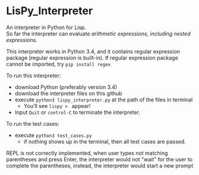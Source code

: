 # LisPy_Interpreter <br/>

An interpreter in Python for Lisp.
<br/>So far the interpreter can evaluate _arithmetic expressions, including nested expressions._

This interpreter works in Python 3.4, and it contains regular expression package (regular expression is built-in). If regular expression package cannot be imported, try `pip install regex`

To run this interpreter:
- download Python (preferably version 3.4)
- download the interpreter files on this github
- execute `python3 lispy_interpreter.py` at the path of the files in terminal
   - You'll see `lispy > ` appear!
- Input `Quit` or `control-C` to terminate the interpreter.

To run the test cases:
- execute `python3 test_cases.py`
   - if nothing shows up in the terminal, then all test cases are passed.

REPL is not correctly implemented, when user types not matching parentheses and press Enter, the interpreter would not "wait" for the user to complete the parentheses, instead, the interpreter would start a new prompt

